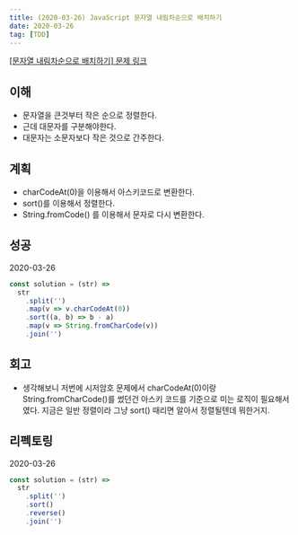 ```yaml
---
title: (2020-03-26) JavaScript 문자열 내림차순으로 배치하기
date: 2020-03-26
tag: [TDD]
---
```


[[문자열 내림차순으로 배치하기] 문제 링크](https://programmers.co.kr/learn/courses/30/lessons/12917)

## 이해

- 문자열을 큰것부터 작은 순으로 정렬한다.
- 근데 대문자를 구분해야한다.
- 대문자는 소문자보다 작은 것으로 간주한다.

## 계획

- charCodeAt(0)을 이용해서 아스키코드로 변환한다.
- sort()를 이용해서 정렬한다.
- String.fromCode() 를 이용해서 문자로 다시 변환한다.

## 성공

2020-03-26

```javascript
const solution = (str) =>
  str
    .split('')
    .map(v => v.charCodeAt(0))
    .sort((a, b) => b - a)
    .map(v => String.fromCharCode(v))
    .join('')
```

## 회고

- 생각해보니 저번에 시저암호 문제에서 charCodeAt(0)이랑 String.fromCharCode()를 썼던건 아스키 코드를 기준으로 미는 로직이 필요해서 였다. 지금은 일반 정렬이라 그냥 sort() 때리면 알아서 정렬될텐데 뭐한거지.

## 리펙토링

2020-03-26

```javascript
const solution = (str) =>
  str
    .split('')
    .sort()
    .reverse()
    .join('')
```
